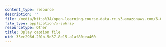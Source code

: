 ```yaml
---
content_type: resource
description: ''
file: /media/https%3A/open-learning-course-data-rc.s3.amazonaws.com/6-046j-design-and-analysis-of-algorithms-spring-2015/35ec296d202b5d378e15a1af80eea460_2q7gqUuG_EA.vtt
file_type: application/x-subrip
resourcetype: Other
title: 3play caption file
uid: 35ec296d-202b-5d37-8e15-a1af80eea460
---
```

